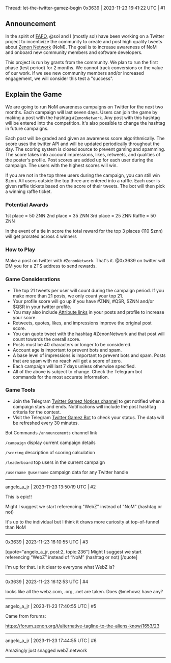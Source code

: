 Thread: let-the-twitter-gamez-begin
0x3639 | 2023-11-23 16:41:22 UTC | #1

## Announcement

In the spirit of [FAFO](https://www.tiktok.com/@tysaiahfranklin/video/7148626782084697390?lang=en), @sol and I (mostly sol) have been working on a Twitter project to incentivize the community to create and post high quality tweets about [Zenon Network](https://zenon.network) (NoM).  The goal is to increase awareness of NoM and onboard new community members and software developers.

This project is run by grants from the community.  We plan to run the first phase (test period) for 2 months.  We cannot track conversions or the value of our work.  If we see new community members and/or increased engagement, we will consider this test a "success".  

## Explain the Game

We are going to run NoM awareness campaigns on Twitter for the next two months. Each campaign will last seven days.  Users can join the game by making a post with the hashtag `#ZenonNetwork`. Any post with this hashtag will be entered into the competition.  It's also possible to change the hashtag in future campaigns.  

Each post will be graded and given an awareness score algorithmically.  The score uses the twitter API and will be updated periodically throughout the day.  The scoring system is closed source to prevent gaming and spamming.  The score takes into account impressions, likes, retweets, and qualities of the poster's profile.  Post scores are added up for each user during the campaign.  The users with the highest scores will win.

If you are not in the top three users during the campaign, you can still win $znn.  All users outside the top three are entered into a raffle.  Each user is given raffle tickets based on the score of their tweets.  The bot will then pick a winning raffle ticket.

### Potential Awards
1st place = 50 ZNN
2nd place = 35 ZNN
3rd place = 25 ZNN
Raffle = 50 ZNN

In the event of a tie in score the total reward for the top 3 places (110 $znn) will get prorated across 4 winners 

### How to Play
Make a post on twitter with `#ZenonNetwork`.  That's it.  @0x3639 on twitter will DM you for a ZTS address to send rewards.

### Game Considerations
- The top 21 tweets per user will count during the campaign period.  If you make more than 21 posts, we only count your top 21.
- Your profile score will go up if you have #ZNN, #QSR, $ZNN and/or $QSR in your twitter profile.
- You may also include [Attribute links](https://attribute.zenon.org/) in your posts and profile to increase your score.
- Retweets, quotes, likes, and impressions improve the original post score.  
- You can quote tweet with the hashtag #ZenonNetwork and that post will count towards the overall score.
- Posts must be 40 characters or longer to be considered.
- Account age is important to prevent bots and spam.  
- A base level of impressions is important to prevent bots and spam.  Posts that are spam with no reach will get a score of zero.
- Each campaign will last 7 days unless otherwise specified.
- All of the above is subject to change. Check the Telegram bot commands for the most accurate information.

### Game Tools
- Join the Telegram [Twitter Gamez Notices channel](https://t.me/twitter_gamez_notices) to get notified when a campaign stars and ends. Notifications will include the post hashtag criteria for the contest.
- Visit the Telegram [Twitter Gamez Bot](https://t.me/twitter_gamez_bot) to check your status.  The data will be refreshed every 30 minutes.  

Bot Commands
`/announcements`
channel link

`/campaign`
display current campaign details

`/scoring`
description of scoring calculation

`/leaderboard`
top users in the current campaign

`/username @username`
campaign data for any Twitter handle

-------------------------

angelo_a_jr | 2023-11-23 13:50:19 UTC | #2

This is epic!!

Might I suggest we start referencing "WebZ" instead of "NoM" (hashtag or not)

It's up to the individual but I think it draws more curiosity at top-of-funnel than NoM

-------------------------

0x3639 | 2023-11-23 16:10:55 UTC | #3

[quote="angelo_a_jr, post:2, topic:236"]
Might I suggest we start referencing “WebZ” instead of “NoM” (hashtag or not)
[/quote]

I'm up for that.  Is it clear to everyone what WebZ is?

-------------------------

0x3639 | 2023-11-23 16:12:53 UTC | #4

looks like all the webz.com, .org, .net are taken.  Does @mehowz have any?

-------------------------

angelo_a_jr | 2023-11-23 17:40:55 UTC | #5

Came from forums:

https://forum.zenon.org/t/alternative-tagline-to-the-aliens-know/1653/23

-------------------------

angelo_a_jr | 2023-11-23 17:44:55 UTC | #6

Amazingly just snagged webZ.network

-------------------------


